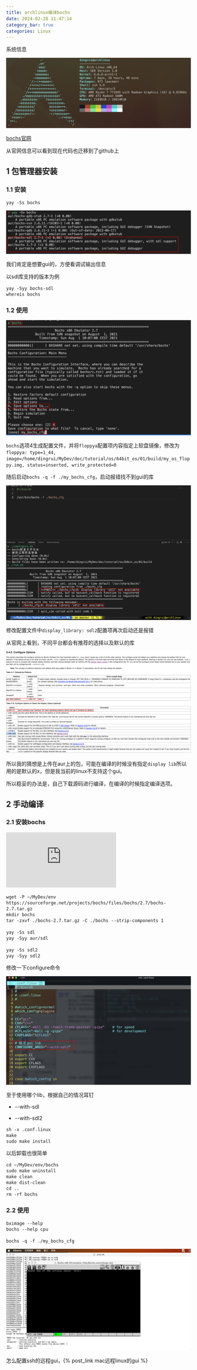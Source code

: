 ```yaml
---
title: archlinux编译bochs
date: 2024-02-28 11:47:14
category_bar: true
categories: Linux
---
```


系统信息

![](./archlinux编译bochs/1709092123.png)

[bochs官网](https://bochs.sourceforge.io/)

从官网信息可以看到现在代码也迁移到了github上

1 包管理器安装
---

### 1.1 安装

```shell
yay -Ss bochs
```

![](./archlinux编译bochs/1709126115.png)

我们肯定是想要gui的，方便看调试输出信息

以sdl库支持的版本为例

```shell
yay -Syy bochs-sdl
whereis bochs
```

### 1.2 使用

![](./archlinux编译bochs/1709121586.png)

`bochs`选项4生成配置文件，并将`floppya`配置项内容指定上软盘镜像，修改为`floppya: type=1_44, image=/home/dingrui/MyDev/doc/tutorial/os/64bit_os/01/build/my_os_floppy.img, status=inserted, write_protected=0`

随后启动`bochs -q -f ./my_bochs_cfg`，启动报错找不到gui的库

![](./archlinux编译bochs/1709104098.png)

修改配置文件中`display_library: sdl2`配置项再次启动还是报错

从官网上看到，不同平台都会有推荐的选择以及默认的库

![](./archlinux编译bochs/1709127249.png)

所以我的猜想是上传在aur上的包，可能在编译的时候没有指定`display lib`所以用的是默认的x，但是我当前的linux不支持这个gui。

所以稳妥的办法是，自己下载源码进行编译，在编译的时候指定编译选项。

2 手动编译
---

### 2.1 安装bochs

![跟着官方文档操作即可](https://bochs.sourceforge.io/doc/docbook/user/compiling.html)

```shell
wget -P ~/MyDev/env https://sourceforge.net/projects/bochs/files/bochs/2.7/bochs-2.7.tar.gz
mkdir bochs
tar -zxvf ./bochs-2.7.tar.gz -C ./bochs --strip-components 1

yay -Ss sdl
yay -Syy aur/sdl

yay -Ss sdl2
yay -Syy sdl2
```

修改一下configure命令

![](./archlinux编译bochs/1709128674.png)

至于使用哪个lib，根据自己的情况耳钉

- --with-sdl

- --with-sdl2

```shell
sh -x .conf.linux
make
sudo make install
```

以后卸载也很简单

```shell
cd ~/MyDev/env/bochs
sudo make uninstall
make clean
make dist-clean
cd ..
rm -rf bochs
```

### 2.2 使用

```shell
bximage --help
bochs --help cpu

bochs -q -f ./my_bochs_cfg
```

![](./archlinux编译bochs/1709132366.png)

怎么配置ssh的远程gui，{% post_link mac远程linux的gui %}
